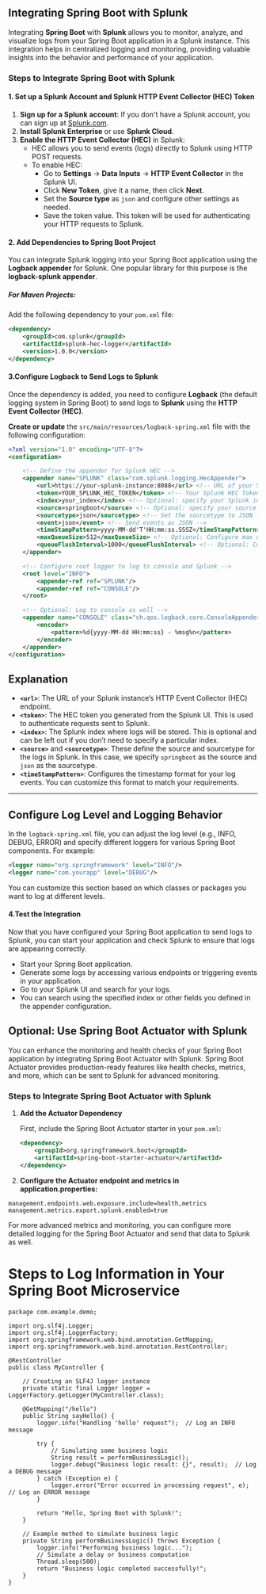 ## Integrating Spring Boot with Splunk

Integrating **Spring Boot** with **Splunk** allows you to monitor, analyze, and visualize logs from your Spring Boot application in a Splunk instance. This integration helps in centralized logging and monitoring, providing valuable insights into the behavior and performance of your application.

### Steps to Integrate Spring Boot with Splunk

#### 1. Set up a Splunk Account and Splunk HTTP Event Collector (HEC) Token

1. **Sign up for a Splunk account**: If you don't have a Splunk account, you can sign up at [Splunk.com](https://www.splunk.com).
2. **Install Splunk Enterprise** or use **Splunk Cloud**.
3. **Enable the HTTP Event Collector (HEC)** in Splunk:
   - HEC allows you to send events (logs) directly to Splunk using HTTP POST requests.
   - To enable HEC:
     - Go to **Settings** → **Data Inputs** → **HTTP Event Collector** in the Splunk UI.
     - Click **New Token**, give it a name, then click **Next**.
     - Set the **Source type** as `json` and configure other settings as needed.
     - Save the token value. This token will be used for authenticating your HTTP requests to Splunk.

#### 2. Add Dependencies to Spring Boot Project

You can integrate Splunk logging into your Spring Boot application using the **Logback appender** for Splunk. One popular library for this purpose is the **logback-splunk appender**.

##### For Maven Projects:
Add the following dependency to your `pom.xml` file:

```xml
<dependency>
    <groupId>com.splunk</groupId>
    <artifactId>splunk-hec-logger</artifactId>
    <version>1.0.0</version>
</dependency>
```

#### 3.Configure Logback to Send Logs to Splunk

Once the dependency is added, you need to configure **Logback** (the default logging system in Spring Boot) to send logs to **Splunk** using the **HTTP Event Collector (HEC)**.

**Create or update** the `src/main/resources/logback-spring.xml` file with the following configuration:

```xml
<?xml version="1.0" encoding="UTF-8"?>
<configuration>

    <!-- Define the appender for Splunk HEC -->
    <appender name="SPLUNK" class="com.splunk.logging.HecAppender">
        <url>https://your-splunk-instance:8088</url> <!-- URL of your Splunk HEC endpoint -->
        <token>YOUR_SPLUNK_HEC_TOKEN</token> <!-- Your Splunk HEC Token -->
        <index>your_index</index> <!-- Optional: specify your Splunk index -->
        <source>springboot</source> <!-- Optional: specify your source -->
        <sourcetype>json</sourcetype> <!-- Set the sourcetype to JSON -->
        <event>json</event> <!-- Send events as JSON -->
        <timeStampPattern>yyyy-MM-dd'T'HH:mm:ss.SSSZ</timeStampPattern> <!-- Optional: Customize timestamp format -->
        <maxQueueSize>512</maxQueueSize> <!-- Optional: Configure max queue size -->
        <queueFlushInterval>1000</queueFlushInterval> <!-- Optional: Configure flush interval -->
    </appender>

    <!-- Configure root logger to log to console and Splunk -->
    <root level="INFO">
        <appender-ref ref="SPLUNK"/>
        <appender-ref ref="CONSOLE"/>
    </root>

    <!-- Optional: Log to console as well -->
    <appender name="CONSOLE" class="ch.qos.logback.core.ConsoleAppender">
        <encoder>
            <pattern>%d{yyyy-MM-dd HH:mm:ss} - %msg%n</pattern>
        </encoder>
    </appender>
</configuration>
```

## Explanation

- **`<url>`**: The URL of your Splunk instance’s HTTP Event Collector (HEC) endpoint.
- **`<token>`**: The HEC token you generated from the Splunk UI. This is used to authenticate requests sent to Splunk.
- **`<index>`**: The Splunk index where logs will be stored. This is optional and can be left out if you don’t need to specify a particular index.
- **`<source>`** and **`<sourcetype>`**: These define the source and sourcetype for the logs in Splunk. In this case, we specify `springboot` as the source and `json` as the sourcetype.
- **`<timeStampPattern>`**: Configures the timestamp format for your log events. You can customize this format to match your requirements.

---

## Configure Log Level and Logging Behavior

In the `logback-spring.xml` file, you can adjust the log level (e.g., INFO, DEBUG, ERROR) and specify different loggers for various Spring Boot components. For example:

```xml
<logger name="org.springframework" level="INFO"/>
<logger name="com.yourapp" level="DEBUG"/>
```

You can customize this section based on which classes or packages you want to log at different levels.

#### 4.Test the Integration

Now that you have configured your Spring Boot application to send logs to Splunk, 
you can start your application and check Splunk to ensure that logs are appearing correctly.

- Start your Spring Boot application.
- Generate some logs by accessing various endpoints or triggering events in your application.
- Go to your Splunk UI and search for your logs.
- You can search using the specified index or other fields you defined in the appender configuration.


## Optional: Use Spring Boot Actuator with Splunk

You can enhance the monitoring and health checks of your Spring Boot application by integrating Spring Boot Actuator with Splunk. Spring Boot Actuator provides production-ready features like health checks, metrics, and more, which can be sent to Splunk for advanced monitoring.

### Steps to Integrate Spring Boot Actuator with Splunk

1. **Add the Actuator Dependency**

   First, include the Spring Boot Actuator starter in your `pom.xml`:

   ```xml
   <dependency>
       <groupId>org.springframework.boot</groupId>
       <artifactId>spring-boot-starter-actuator</artifactId>
   </dependency>
   ```

2. **Configure the Actuator endpoint and metrics in application.properties:**
```properties
management.endpoints.web.exposure.include=health,metrics
management.metrics.export.splunk.enabled=true
```

For more advanced metrics and monitoring, you can configure more detailed logging for the Spring Boot Actuator and send that data to Splunk as well.

# Steps to Log Information in Your Spring Boot Microservice

```
package com.example.demo;

import org.slf4j.Logger;
import org.slf4j.LoggerFactory;
import org.springframework.web.bind.annotation.GetMapping;
import org.springframework.web.bind.annotation.RestController;

@RestController
public class MyController {

    // Creating an SLF4J logger instance
    private static final Logger logger = LoggerFactory.getLogger(MyController.class);

    @GetMapping("/hello")
    public String sayHello() {
        logger.info("Handling 'hello' request");  // Log an INFO message

        try {
            // Simulating some business logic
            String result = performBusinessLogic();
            logger.debug("Business logic result: {}", result);  // Log a DEBUG message
        } catch (Exception e) {
            logger.error("Error occurred in processing request", e);  // Log an ERROR message
        }

        return "Hello, Spring Boot with Splunk!";
    }

    // Example method to simulate business logic
    private String performBusinessLogic() throws Exception {
        logger.info("Performing business logic...");
        // Simulate a delay or business computation
        Thread.sleep(500);
        return "Business logic completed successfully!";
    }
}
```
